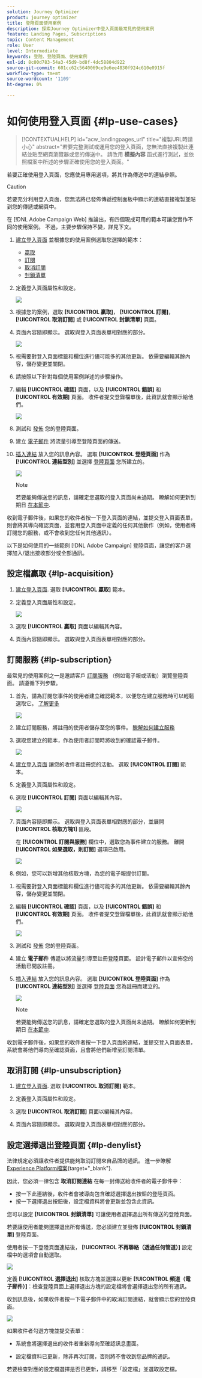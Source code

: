 ```yaml
---
solution: Journey Optimizer
product: journey optimizer
title: 登陸頁面使用案例
description: 探索Journey Optimizer中登入頁面最常見的使用案例
feature: Landing Pages, Subscriptions
topic: Content Management
role: User
level: Intermediate
keywords: 登陸、登陸頁面、使用案例
exl-id: 8c00d783-54a3-45d9-bd8f-4dc58804d922
source-git-commit: 601cc62c5640069ce9e6ee4830f924c610e0915f
workflow-type: tm+mt
source-wordcount: '1109'
ht-degree: 0%

---
```


# 如何使用登入頁面 {#lp-use-cases}

>[!CONTEXTUALHELP]
>id="acw_landingpages_url"
>title="複製URL時請小心"
>abstract="若要完整測試或運用您的登入頁面，您無法直接複製此連結並貼至網頁瀏覽器或您的傳送中。 請改用 **模擬內容** 函式進行測試，並依照檔案中所述的步驟正確使用您的登入頁面。"

若要正確使用登入頁面，您應使用專用選項，將其作為傳送中的連結參照。

>[!CAUTION]
>
>若要充分利用登入頁面，您無法將已發佈傳遞控制面板中顯示的連結直接複製並貼到您的傳遞或網頁中。

在 [!DNL Adobe Campaign Web] 推論出，有四個現成可用的範本可讓您實作不同的使用案例。 不過，主要步驟保持不變，詳見下文。

1. [建立登入頁面](create-lp.md#create-landing-page) 並根據您的使用案例選取您選擇的範本：

   * [贏取](#lp-acquisition)
   * [訂閱](#lp-subscription)
   * [取消訂閱](#lp-unsubscription)
   * [封鎖清單](#lp-denylist)

1. 定義登入頁面屬性和設定。

   ![](assets/lp-uc-properties.png)

1. 根據您的案例，選取 **[!UICONTROL 贏取]**， **[!UICONTROL 訂閱]**， **[!UICONTROL 取消訂閱]** 或 **[!UICONTROL 封鎖清單]** 頁面。

1. 頁面內容隨即顯示。 選取與登入頁面表單相對應的部分。

   ![](assets/lp-uc-form.png)

1. 視需要對登入頁面標籤和欄位進行儘可能多的其他更新。 依需要編輯其餘內容，儲存變更並關閉。

1. 請按照以下針對每個使用案例詳述的步驟操作。

1. 編輯 **[!UICONTROL 確認]** 頁面，以及 **[!UICONTROL 錯誤]** 和 **[!UICONTROL 有效期]** 頁面。 收件者提交登錄檔單後，此資訊就會顯示給他們。

   ![](assets/lp-uc-confirmation-page.png)

1. 測試和 [發佈](create-lp.md#publish-landing-page) 您的登陸頁面。

1. 建立 [電子郵件](../email/create-email.md) 將流量引導至登陸頁面的傳送。

1. [插入連結](../email/message-tracking.md#insert-links) 放入您的訊息內容。 選取 **[!UICONTROL 登陸頁面]** 作為 **[!UICONTROL 連結型別]** 並選擇 [登陸頁面](create-lp.md#configure-primary-page) 您所建立的。

   ![](assets/lp_subscription-uc-link.png)

   >[!NOTE]
   >
   >若要能夠傳送您的訊息，請確定您選取的登入頁面尚未過期。 瞭解如何更新到期日 [在本節中](create-lp.md#create-landing-page).

收到電子郵件後，如果您的收件者按一下登入頁面的連結，並提交登入頁面表單，則會將其導向確認頁面，並套用登入頁面中定義的任何其他動作（例如，使用者將訂閱您的服務，或不會收到您任何其他通訊）。

以下是如何使用的一些範例 [!DNL Adobe Campaign] 登陸頁面，讓您的客戶選擇加入/退出接收部分或全部通訊。

## 設定檔贏取 {#lp-acquisition}

1. [建立登入頁面](create-lp.md#create-landing-page). 選取 **[!UICONTROL 贏取]** 範本。

1. 定義登入頁面屬性和設定。

   ![](assets/lp-uc-properties.png)

1. 選取 **[!UICONTROL 贏取]** 頁面以編輯其內容。

1. 頁面內容隨即顯示。 選取與登入頁面表單相對應的部分。

## 訂閱服務 {#lp-subscription}

最常見的使用案例之一是邀請客戶 [訂閱服務](../audience/manage-services.md) （例如電子報或活動）瀏覽登陸頁面。 請遵循下列步驟。

<!--For example, let's say you organize an event next month and you want to launch an event registration campaign. To do this, you're going to send an email including a link to a landing page that will enable your recipients to register for this event. The users who register will be added to the subscription list that you created for this purpose.-->

1. 首先，請為訂閱您事件的使用者建立確認範本，以便您在建立服務時可以輕鬆選取它。 [了解更多](../audience/manage-services.md#create-confirmation-message)

   ![](assets/lp-uc-confirmation-email.png)

1. 建立訂閱服務，將註冊的使用者儲存至您的事件。 [瞭解如何建立服務](../audience/manage-services.md)

1. 選取您建立的範本，作為使用者訂閱時將收到的確認電子郵件。

   ![](assets/lp-uc-subscription-service.png)

1. [建立登入頁面](create-lp.md#create-landing-page) 讓您的收件者註冊您的活動。 選取 **[!UICONTROL 訂閱]** 範本。

   <!--![](assets/lp-uc-subscription-template.png)-->

1. 定義登入頁面屬性和設定。

   <!--![](assets/lp-uc-properties.png)-->

1. 選取 **[!UICONTROL 訂閱]** 頁面以編輯其內容。

   ![](assets/lp-uc-subscription-page-edit.png)

1. 頁面內容隨即顯示。 選取與登入頁面表單相對應的部分，並展開 **[!UICONTROL 核取方塊1]** 區段。

   在 **[!UICONTROL 訂閱與服務]** 欄位中，選取您為事件建立的服務。 離開 **[!UICONTROL 如果選取，則訂閱]** 選項已啟用。

   ![](assets/lp-uc-subscription-checkbox-1.png)

1. 例如，您可以新增其他核取方塊，為您的電子報提供訂閱。

<!--

1. You can also update the profiles who register for your event for the email channel. Expand the **[!UICONTROL Call to action]** section and select Additional updates.

    ![](assets/lp-uc-subscription-call-to-action.png)-->

1. 視需要對登入頁面標籤和欄位進行儘可能多的其他更新。 依需要編輯其餘內容，儲存變更並關閉。

1. 編輯 **[!UICONTROL 確認]** 頁面，以及 **[!UICONTROL 錯誤]** 和 **[!UICONTROL 有效期]** 頁面。 收件者提交登錄檔單後，此資訊就會顯示給他們。

   ![](assets/lp-uc-confirmation-page.png)

1. 測試和 [發佈](create-lp.md#publish-landing-page) 您的登陸頁面。

1. 建立 **電子郵件** 傳遞以將流量引導至註冊登陸頁面。 設計電子郵件以宣佈您的活動已開放註冊。

1. [插入連結](../email/message-tracking.md#insert-links) 放入您的訊息內容。 選取 **[!UICONTROL 登陸頁面]** 作為 **[!UICONTROL 連結型別]** 並選擇 [登陸頁面](create-lp.md#configure-primary-page) 您為註冊而建立的。

   ![](assets/lp_subscription-uc-link.png)

   >[!NOTE]
   >
   >若要能夠傳送您的訊息，請確定您選取的登入頁面尚未過期。 瞭解如何更新到期日 [在本節中](create-lp.md#create-landing-page).

收到電子郵件後，如果您的收件者按一下登入頁面的連結，並提交登入頁面表單，系統會將他們導向至確認頁面，且會將他們新增至訂閱清單。

## 取消訂閱 {#lp-unsubscription}

1. [建立登入頁面](create-lp.md#create-landing-page). 選取 **[!UICONTROL 取消訂閱]** 範本。

1. 定義登入頁面屬性和設定。

1. 選取 **[!UICONTROL 取消訂閱]** 頁面以編輯其內容。

1. 頁面內容隨即顯示。 選取與登入頁面表單相對應的部分。

## 設定選擇退出登陸頁面 {#lp-denylist}

法律規定必須讓收件者提供能夠取消訂閱來自品牌的通訊。 進一步瞭解 [Experience Platform檔案](https://experienceleague.adobe.com/docs/experience-platform/privacy/regulations/overview.html#regulations){target="_blank"}.

因此，您必須一律包含 **取消訂閱連結** 在每一封傳送給收件者的電子郵件中：

* 按一下此連結後，收件者會被導向包含確認選擇退出按鈕的登陸頁面。
* 按一下選擇退出按鈕後，設定檔資料將會更新並包含此資訊。

您可以設定 **[!UICONTROL 封鎖清單]** 可讓使用者選擇退出所有傳送的登陸頁面。

若要讓使用者能夠選擇退出所有傳送，您必須建立並發佈 **[!UICONTROL 封鎖清單]** 登陸頁面。

使用者按一下登陸頁面連結後， **[!UICONTROL 不再聯絡（透過任何管道）]** 設定檔中的選項會自動選取。

![](assets/blocklisting_allchannels.png)

定義 **[!UICONTROL 選擇退出]** 核取方塊並選擇以更新 **[!UICONTROL 頻道（電子郵件）]**：檢查登陸頁面上選擇退出方塊的設定檔將會選擇退出您的所有通訊。

收到訊息後，如果收件者按一下電子郵件中的取消訂閱連結，就會顯示您的登陸頁面。

![](assets/lp_opt-out-submit-form.png)

如果收件者勾選方塊並提交表單：

* 系統會將選擇退出的收件者重新導向至確認訊息畫面。

* 設定檔資料已更新，除非再次訂閱，否則將不會收到您品牌的通訊。

若要檢查對應的設定檔選擇是否已更新，請移至「設定檔」並選取設定檔。







